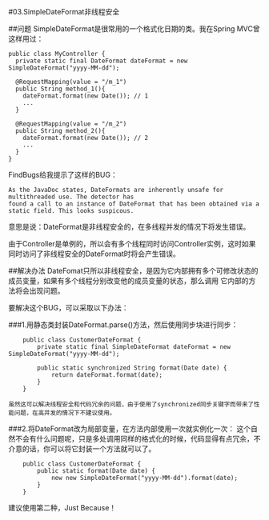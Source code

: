 #03.SimpleDateFormat非线程安全

##问题
  SimpleDateFormat是很常用的一个格式化日期的类。我在Spring MVC曾这样用过：
    
    public class MyController {
      private static final DateFormat dateFormat = new SimpleDateFormat("yyyy-MM-dd");
      
      @RequestMapping(value = "/m_1")
      public String method_1(){
        dateFormat.format(new Date()); // 1
        ...
      }
      
      @RequestMapping(value = "/m_2")
      public String method_2(){
        dateFormat.format(new Date()); // 2
        ...
      }
    }
    
  FindBugs给我提示了这样的BUG：
  
    As the JavaDoc states, DateFormats are inherently unsafe for multithreaded use. The detector has 
    found a call to an instance of DateFormat that has been obtained via a static field. This looks suspicous.
  
  意思是说：DateFormat是非线程安全的，在多线程并发的情况下将发生错误。
  
  由于Controller是单例的，所以会有多个线程同时访问Controller实例，这时如果同时访问了非线程安全的DateFormat时将会产生错误。

##解决办法
  DateFomat只所以非线程安全，是因为它内部拥有多个可修改状态的成员变量，如果有多个线程分别改变他的成员变量的状态，那么调用
  它内部的方法将会出现问题。
  
  要解决这个BUG，可以采取以下办法：
  
###1.用静态类封装DateFormat.parse()方法，然后使用同步块进行同步：

		public class CustomerDateFormat {
			private static final SimpleDateFormat dateFormat = new SimpleDateFormat("yyyy-MM-dd");

			public static synchronized String format(Date date) {
				return dateFormat.format(date);
			}
		}
	
	虽然这可以解决线程安全和代码冗余的问题，由于使用了synchronized同步关键字而带来了性能问题，在高并发的情况下不建议使用。
		
###2.将DateFormat改为局部变量，在方法内部使用一次就实例化一次：
	这个自然不会有什么问题呢，只是多处调用同样的格式化的时候，代码显得有点冗余，不介意的话，你可以将它封装一个方法就可以了。

		public class CustomerDateFormat {
			public static format(Date date) {
				new new SimpleDateFormat("yyyy-MM-dd").format(date);
			}
		}
  
  建议使用第二种，Just Because！
  
